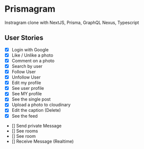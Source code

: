 # Prismagram

Instragram clone with NextJS, Prisma, GraphQL Nexus, Typescript

## User Stories

- [x] Login with Google
- [x] Like / Unlike a photo
- [x] Comment on a photo
- [x] Search by user
- [x] Follow User
- [x] Unfollow User
- [x] Edit my profile
- [x] See user profile
- [x] See MY profile
- [x] See the single post
- [x] Upload a photo to cloudinary
- [x] Edit the caption (Delete)
- [x] See the feed
- [] Send private Message
- [] See rooms
- [] See room
- [] Receive Message (Realtime)
